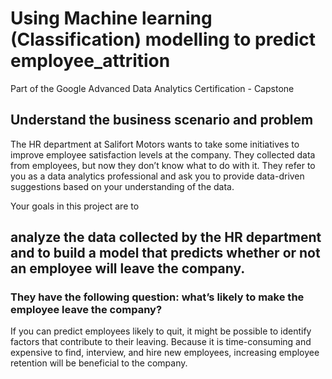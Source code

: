 # Using Machine learning (Classification) modelling to predict employee_attrition
Part of the Google Advanced Data Analytics Certification - Capstone
## Understand the business scenario and problem
The HR department at Salifort Motors wants to take some initiatives to improve employee satisfaction levels at the company. They collected data from employees, but now they don’t know what to do with it. They refer to you as a data analytics professional and ask you to provide data-driven suggestions based on your understanding of the data. 



Your goals in this project are to 
## **analyze the data collected by the HR department and to build a model that predicts whether or not an employee will leave the company**.
### They have the following question: what’s likely to make the employee leave the company?

If you can predict employees likely to quit, it might be possible to identify factors that contribute to their leaving. Because it is time-consuming and expensive to find, interview, and hire new employees, increasing employee retention will be beneficial to the company.
